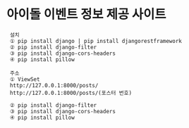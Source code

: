 # 아이돌 이벤트 정보 제공 사이트

     설치
     ① pip install django | pip install djangorestframework
     ② pip install django-filter
     ③ pip install django-cors-headers
     ④ pip install pillow
     
     주소
     ① ViewSet
     http://127.0.0.1:8000/posts/
     http://127.0.0.1:8000/posts/(포스터 번호)
     
     ② pip install django-filter
     ③ pip install django-cors-headers
     ④ pip install pillow
     
